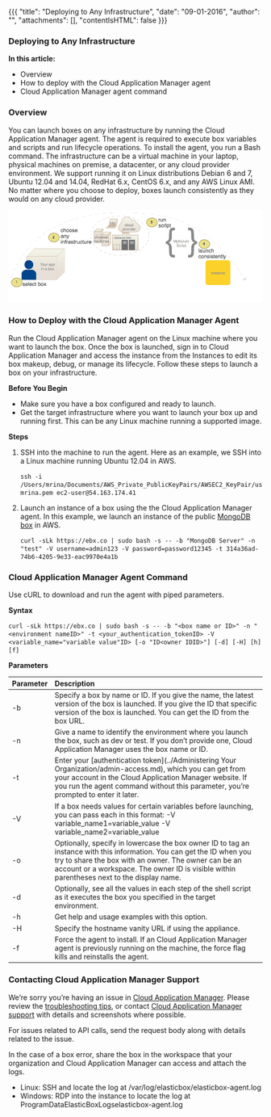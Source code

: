 {{{
"title": "Deploying to Any Infrastructure",
"date": "09-01-2016",
"author": "",
"attachments": [],
"contentIsHTML": false
}}}

### Deploying to Any Infrastructure

**In this article:**
* Overview
* How to deploy with the Cloud Application Manager agent
* Cloud Application Manager agent command

### Overview

You can launch boxes on any infrastructure by running the Cloud Application Manager agent. The agent is required to execute box variables and scripts and run lifecycle operations. To install the agent, you run a Bash command. The infrastructure can be a virtual machine in your laptop, physical machines on premise, a datacenter, or any cloud provider environment. We support running it on Linux distributions Debian 6 and 7, Ubuntu 12.04 and 14.04, RedHat 6.x, CentOS 6.x, and any AWS Linux AMI. No matter where you choose to deploy, boxes launch consistently as they would on any cloud provider.

![deploy-via-myserver-1.png](../../images/cloud-application-manager/deploy-via-myserver-1.png)

### How to Deploy with the Cloud Application Manager Agent

Run the Cloud Application Manager agent on the Linux machine where you want to launch the box. Once the box is launched, sign in to Cloud Application Manager and access the instance from the Instances to edit its box makeup, debug, or manage its lifecycle. Follow these steps to launch a box on your infrastructure.

**Before You Begin**

* Make sure you have a box configured and ready to launch.
* Get the target infrastructure where you want to launch your box up and running first. This can be any Linux machine running a supported image.

**Steps**

1. SSH into the machine to run the agent. Here as an example, we SSH into a Linux machine running Ubuntu 12.04 in AWS.

   ```
   ssh -i /Users/mrina/Documents/AWS_Private_PublicKeyPairs/AWSEC2_KeyPair/useast-mrina.pem ec2-user@54.163.174.41
   ```

2. Launch an instance of a box using the the Cloud Application Manager agent. In this example, we launch an instance of the public [MongoDB box](../API/sample-deploy-mongodb.md) in AWS.

   ```
   curl -sLk https://ebx.co | sudo bash -s -- -b "MongoDB Server" -n "test" -V username=admin123 -V password=password12345 -t 314a36ad-74b6-4205-9e33-eac9970e4a1b
   ```

### Cloud Application Manager Agent Command

Use cURL to download and run the agent with piped parameters.

**Syntax**

```
curl -sLk https://ebx.co | sudo bash -s -- -b "<box name or ID>" -n "<environment nameID>" -t <your_authentication_tokenID> -V <variable_name="variable value"ID> [-o "ID<owner IDID>"] [-d] [-H] [h] [f]
```

**Parameters**

| **Parameter**  |  **Description** |
|----------|:-----|
| -b | Specify a box by name or ID. If you give the name, the latest version of the box is launched. If you give the ID that specific version of the box is launched. You can get the ID from the box URL. |
| -n | Give a name to identify the environment where you launch the box, such as dev or test. If you don’t provide one, Cloud Application Manager uses the box name or ID. |
| -t | Enter your [authentication token](../Administering Your Organization/admin-access.md), which you can get from your account in the Cloud Application Manager website. If you run the agent command without this parameter, you’re prompted to enter it later. |
| -V | If a box needs values for certain variables before launching, you can pass each in this format: -V variable_name1=variable_value -V variable_name2=variable_value |
| -o | Optionally, specify in lowercase the box owner ID to tag an instance with this information. You can get the ID when you try to share the box with an owner. The owner can be an account or a workspace. The owner ID is visible within parentheses next to the display name. |
| -d | Optionally, see all the values in each step of the shell script as it executes the box you specified in the target environment. |
| -h| Get help and usage examples with this option. |
| -H | Specify the hostname vanity URL if using the appliance.
| -f | Force the agent to install. If an Cloud Application Manager agent is previously running on the machine, the force flag kills and reinstalls the agent. |

### Contacting Cloud Application Manager Support

We’re sorry you’re having an issue in [Cloud Application Manager](https://www.ctl.io/cloud-application-manager/). Please review the [troubleshooting tips](../Troubleshooting/troubleshooting-tips.md), or contact [Cloud Application Manager support](mailto:incident@CenturyLink.com) with details and screenshots where possible.

For issues related to API calls, send the request body along with details related to the issue.

In the case of a box error, share the box in the workspace that your organization and Cloud Application Manager can access and attach the logs.
* Linux: SSH and locate the log at /var/log/elasticbox/elasticbox-agent.log
* Windows: RDP into the instance to locate the log at ProgramDataElasticBoxLogselasticbox-agent.log
